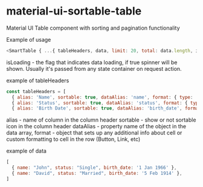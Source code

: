# material-ui-sortable-table
Material UI Table component with sorting and pagination functionality

Example of usage
```javascript
<SmartTable { ...{ tableHeaders, data, limit: 20, total: data.length, isLoading } } />
```

isLoading - the flag that indicates data loading, if true spinner will be shown.
Usually it's passed from any state container on request action.

example of tableHeaders
```javascript
const tableHeaders = [
  { alias: 'Name', sortable: true, dataAlias: 'name', format: { type: 'link', url: 'http://someurl' } },
  { alias: 'Status', sortable: true, dataAlias: 'status', format: { type: 'status' } },
  { alias: 'Birth Date', sortable: true, dataAlias: 'birth_date', format: { type: 'date' } }]
```

alias - name of column in the column header
sortable - show or not sortable icon in the column header
dataAlias - property name of the object in the data array,
format - object that sets up any additional info about cell or custom formatting to cell in the row (Button, Link, etc)

example of data
```javascript
[
  { name: "John", status: "Single", birth_date: '1 Jan 1966' },
  { name: "David", status: "Married", birth_date: '5 Feb 1914' },
]
```